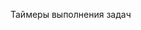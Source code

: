 Таймеры выполнения задач

[](https://github.com/MasterOnlineBot/MasterOnlineBot.github.io/raw/main/img/v.mp4)
